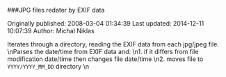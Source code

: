 ###JPG files redater by EXIF data

Originally published: 2008-03-04 01:34:39
Last updated: 2014-12-11 10:07:39
Author: Michal Niklas

Iterates through a directory, reading the EXIF data from each jpg/jpeg file.\nParses the date/time from EXIF data and:\n1. if it differs from file modification date/time then changes file date/time\n2. moves file to `YYYY/YYYY_MM_DD` directory\n